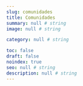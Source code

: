 ```yaml
---
slug: comunidades
title: Comunidades
summary: null # string
image: null # string

category: null # string

toc: false
draft: false
noindex: true
seo: null # string
description: null # string
---
```

